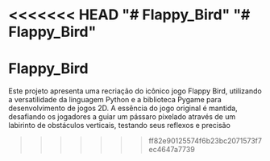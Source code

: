 <<<<<<< HEAD
"# Flappy_Bird" 
"# Flappy_Bird" 
=======
# Flappy_Bird
 Este projeto apresenta uma recriação do icônico jogo Flappy Bird, utilizando a versatilidade da linguagem Python e a biblioteca Pygame para desenvolvimento de jogos 2D. A essência do jogo original é mantida, desafiando os jogadores a guiar um pássaro pixelado através de um labirinto de obstáculos verticais, testando seus reflexos e precisão
>>>>>>> ff82e90125574f6b23bc2071573f7ec4647a7739
